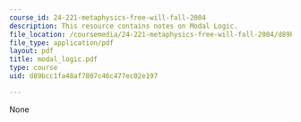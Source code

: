 ```yaml
---
course_id: 24-221-metaphysics-free-will-fall-2004
description: This resource contains notes on Modal Logic.
file_location: /coursemedia/24-221-metaphysics-free-will-fall-2004/d89bcc1fa48af7807c46c477ec02e197_modal_logic.pdf
file_type: application/pdf
layout: pdf
title: modal_logic.pdf
type: course
uid: d89bcc1fa48af7807c46c477ec02e197

---
```

None